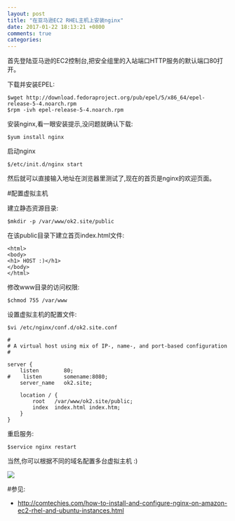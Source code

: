 ```yaml
---
layout: post
title: "在亚马逊EC2 RHEL主机上安装nginx"
date: 2017-01-22 18:13:21 +0800
comments: true
categories: 
---
```


首先登陆亚马逊的EC2控制台,把安全组里的入站端口HTTP服务的默认端口80打开。

下载并安装EPEL:

	$wget http://download.fedoraproject.org/pub/epel/5/x86_64/epel-release-5-4.noarch.rpm
	$rpm -ivh epel-release-5-4.noarch.rpm

安装nginx,看一眼安装提示,没问题就确认下载:

	$yum install nginx
	
启动nginx

	$/etc/init.d/nginx start	

然后就可以直接输入地址在浏览器里测试了,现在的首页是nginx的欢迎页面。

#配置虚拟主机

建立静态资源目录:

	$mkdir -p /var/www/ok2.site/public
	
在该public目录下建立首页index.html文件:

	<html>
	<body>
	<h1> HOST :)</h1>
	</body>
	</html>

修改www目录的访问权限:
	
	$chmod 755 /var/www

设置虚拟主机的配置文件:
	
	$vi /etc/nginx/conf.d/ok2.site.conf	
	
	#
	# A virtual host using mix of IP-, name-, and port-based configuration
	#
	
	server {
	    listen        80;
	#    listen       somename:8080;
	    server_name   ok2.site;
	
	    location / {
	        root   /var/www/ok2.site/public;
	        index  index.html index.htm;
	    }
	}

重启服务:

	$service nginx restart

当然,你可以根据不同的域名配置多台虚拟主机 :)
	
![](/images/2017/01/tmp01276c3d.png)
	

#参见:

- <http://comtechies.com/how-to-install-and-configure-nginx-on-amazon-ec2-rhel-and-ubuntu-instances.html>